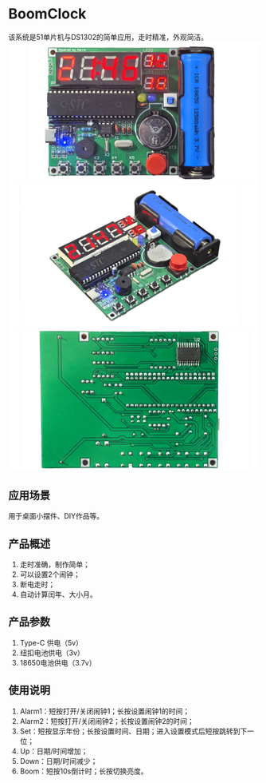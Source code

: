 # BoomClock
该系统是51单片机与DS1302的简单应用，走时精准，外观简洁。  
![正面](图片/正面.jpg)  
![侧面](图片/侧面.jpg)  
![背面](图片/背面.jpg)  
## 应用场景  
用于桌面小摆件、DIY作品等。
## 产品概述  
1. 走时准确，制作简单；  
2. 可以设置2个闹钟；  
3. 断电走时；  
4. 自动计算闰年、大小月。  
## 产品参数
1. Type-C 供电（5v）  
2. 纽扣电池供电（3v）  
3. 18650电池供电（3.7v）  
## 使用说明
1. Alarm1：短按打开/关闭闹钟1；长按设置闹钟1的时间；  
2. Alarm2：短按打开/关闭闹钟2；长按设置闹钟2的时间；  
3. Set：短按显示年份；长按设置时间、日期；进入设置模式后短按跳转到下一位；  
4. Up：日期/时间增加；  
5. Down：日期/时间减少；  
6. Boom：短按10s倒计时；长按切换亮度。
